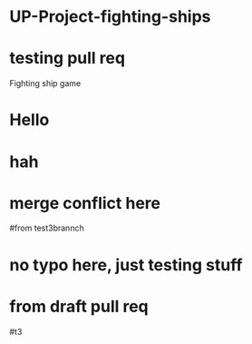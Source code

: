 # UP-Project-fighting-ships
# testing pull req
Fighting ship game
# Hello
# hah
# merge conflict here
#from test3brannch
# no typo here, just testing stuff
# from draft pull req
#t3